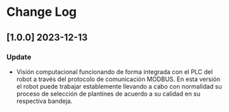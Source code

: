 # Change Log

## [1.0.0] 2023-12-13
### Update
- Visión computacional funcionando de forma integrada con el PLC del robot a través del protocolo de comunicación MODBUS. En esta versión el robot puede trabajar establemente llevando a cabo con normalidad su proceso de selección de plantines de acuerdo a su calidad en su respectiva bandeja.

